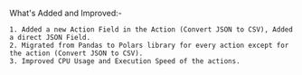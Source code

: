 What's Added and Improved:-

    1. Added a new Action Field in the Action (Convert JSON to CSV), Added a direct JSON Field.
    2. Migrated from Pandas to Polars library for every action except for the action (Convert JSON to CSV).
    3. Improved CPU Usage and Execution Speed of the actions. 
